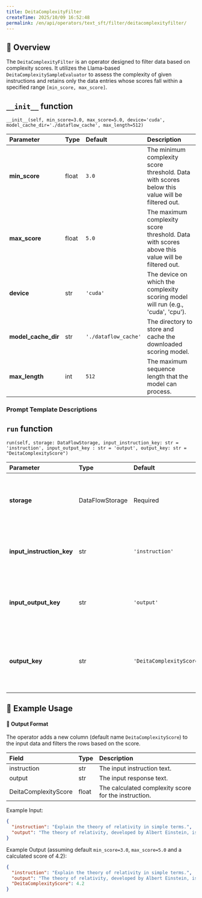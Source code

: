 ```yaml
---
title: DeitaComplexityFilter
createTime: 2025/10/09 16:52:48
permalink: /en/api/operators/text_sft/filter/deitacomplexityfilter/
---
```


## 📘 Overview

The `DeitaComplexityFilter` is an operator designed to filter data based on complexity scores. It utilizes the Llama-based `DeitaComplexitySampleEvaluator` to assess the complexity of given instructions and retains only the data entries whose scores fall within a specified range `[min_score, max_score]`.

## `__init__` function

`__init__(self, min_score=3.0, max_score=5.0, device='cuda', model_cache_dir='./dataflow_cache', max_length=512)`

| Parameter | Type | Default | Description |
| :--- | :--- | :--- | :--- |
| **min_score** | float | `3.0` | The minimum complexity score threshold. Data with scores below this value will be filtered out. |
| **max_score** | float | `5.0` | The maximum complexity score threshold. Data with scores above this value will be filtered out. |
| **device** | str | `'cuda'` | The device on which the complexity scoring model will run (e.g., 'cuda', 'cpu'). |
| **model_cache_dir** | str | `'./dataflow_cache'` | The directory to store and cache the downloaded scoring model. |
| **max_length** | int | `512` | The maximum sequence length that the model can process. |

### Prompt Template Descriptions

## `run` function

`run(self, storage: DataFlowStorage, input_instruction_key: str = 'instruction', input_output_key : str = 'output', output_key: str = "DeitaComplexityScore")`

| Parameter | Type | Default | Description |
| :--- | :--- | :--- | :--- |
| **storage** | DataFlowStorage | Required | The DataFlow storage instance used for reading the input DataFrame and writing the filtered output. |
| **input_instruction_key** | str | `'instruction'` | The name of the column in the input data containing the instruction text to be evaluated. |
| **input_output_key** | str | `'output'` | The name of the column in the input data containing the corresponding output/response text. |
| **output_key** | str | `'DeitaComplexityScore'` | The name of the new column that will be added to the DataFrame to store the calculated complexity score. |

## 🧠 Example Usage

#### 🧾 Output Format
The operator adds a new column (default name `DeitaComplexityScore`) to the input data and filters the rows based on the score.

| Field | Type | Description |
| :--- | :---- | :---------- |
| instruction | str | The input instruction text. |
| output | str | The input response text. |
| DeitaComplexityScore | float | The calculated complexity score for the instruction. |

Example Input:
```json
{
  "instruction": "Explain the theory of relativity in simple terms.",
  "output": "The theory of relativity, developed by Albert Einstein, is split into two parts: special relativity and general relativity. Special relativity deals with the relationship between space and time for objects moving at constant speeds. A key idea is that the speed of light is constant for all observers. General relativity is a theory of gravitation, suggesting that gravity is the curvature of spacetime caused by mass and energy."
}
```

Example Output (assuming default `min_score=3.0`, `max_score=5.0` and a calculated score of 4.2):
```json
{
  "instruction": "Explain the theory of relativity in simple terms.",
  "output": "The theory of relativity, developed by Albert Einstein, is split into two parts: special relativity and general relativity. Special relativity deals with the relationship between space and time for objects moving at constant speeds. A key idea is that the speed of light is constant for all observers. General relativity is a theory of gravitation, suggesting that gravity is the curvature of spacetime caused by mass and energy.",
  "DeitaComplexityScore": 4.2
}
```
